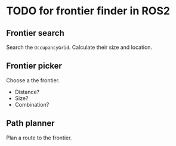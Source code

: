 # TODO for frontier finder in ROS2

## Frontier search

Search the `OccupancyGrid`. Calculate their size and location.

## Frontier picker

Choose a the frontier.

- Distance?
- Size?
- Combination?

## Path planner

Plan a route to the frontier.
